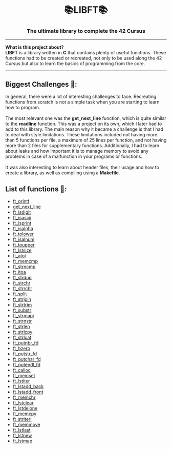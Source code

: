 # <p align="center">📚LIBFT📚</p>

### <p align="center">The ultimate library to complete the 42 Cursus</p>

---
**What is this project about?**</br>
**LIBFT** is a library written in **C** that contains plenty of useful functions. These functions had to be created or recreated, not only to be used along the 42 Cursus but also to learn the basics of programming from the core.</br>

---
## Biggest Challenges 💪:

  In general, there were a lot of interesting challenges to face. Recreating functions from scratch is not a simple task when you are starting to learn how to program.</br></br>
  The most relevant one was the **get_next_line** function, which is quite similar to the **readline** function. This was a project on its own, which I later had to add to this library. 
  The main reason why it became a challenge is that I had to deal with style limitations. These limitations included not having more than 5 functions per file, a maximum of 25 lines per function, and not having more than 2 files for supplementary functions. Additionally, I had to learn about leaks and how important it is to manage memory to avoid any problems in case of a malfunction in your programs or functions.</br></br>
  It was also interesting to learn about header files, their usage and how to create a library, as well as compiling using a **Makefile**.


## List of functions 📄:

  - [ft_printf](libft/src/ft_printf)
  - [get_next_line](libft/src/get_next_line)
  - [ft_isdigit](libft/src/libft/ft_isdigit.c)
  - [ft_isascii](libft/src/libft/ft_isascii.c)
  - [ft_isprint](libft/src/libft/ft_isprint.c)
  - [ft_isalpha](libft/src/libft/ft_isalpha)
  - [ft_tolower](libft/src/libft/ft_tolower)
  - [ft_isalnum](libft/src/libft/ft_isalnum)
  - [ft_toupper](libft/src/libft/ft_toupper)
  - [ft_lstsize](libft/src/libft/ft_lstsize)
  - [ft_atoi](libft/src/libft/ft_atoi)
  - [ft_memcmp](libft/src/libft/ft_memcmp)
  - [ft_strncmp](libft/src/libft/ft_strncmp)
  - [ft_itoa](libft/src/libft/ft_itoa)
  - [ft_strdup](libft/src/libft/ft_strdup)
  - [ft_strchr](libft/src/libft/ft_strchr)
  - [ft_strrchr](libft/src/libft/ft_strrchr)
  - [ft_split](libft/src/libft/ft_split)
  - [ft_strjoin](libft/src/libft/ft_strjoin)
  - [ft_strtrim](libft/src/libft/ft_strtrim)
  - [ft_substr](libft/src/libft/ft_substr)
  - [ft_strmapi](libft/src/libft/ft_strmapi)
  - [ft_strnstr](libft/src/libft/ft_strnstr)
  - [ft_strlen](libft/src/libft/ft_strlen)
  - [ft_strlcpy](libft/src/libft/ft_strlcpy)
  - [ft_strlcat](libft/src/libft/ft_strlcat)
  - [ft_putnbr_fd](libft/src/libft/ft_putnbr_fd)
  - [ft_bzero](libft/src/libft/ft_bzero)
  - [ft_putstr_fd](libft/src/libft/ft_putstr_fd)
  - [ft_putchar_fd](libft/src/libft/ft_putchar_fd)
  - [ft_putendl_fd](libft/src/libft/ft_putendl_fd)
  - [ft_calloc](libft/src/libft/ft_calloc)
  - [ft_memset](libft/src/libft/ft_memset)
  - [ft_lstiter](libft/src/libft/ft_lstiter)
  - [ft_lstadd_back](libft/src/libft/ft_lstadd_back)
  - [ft_lstadd_front](libft/src/libft/ft_lstadd_front)
  - [ft_memchr](libft/src/libft/ft_memchr)
  - [ft_lstclear](libft/src/libft/ft_lstclear)
  - [ft_lstdelone](libft/src/libft/ft_lstdelone)
  - [ft_memcpy](libft/src/libft/ft_memcpy)
  - [ft_striteri](libft/src/libft/ft_striteri)
  - [ft_memmove](libft/src/libft/ft_memmove)
  - [ft_lstlast](libft/src/libft/ft_lstlast)
  - [ft_lstnew](libft/src/libft/ft_lstnew)
  - [ft_lstmap](libft/src/libft/ft_lstmap)
